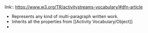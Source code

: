 link:: https://www.w3.org/TR/activitystreams-vocabulary/#dfn-article

- Represents any kind of multi-paragraph written work.
- Inherits all the properties from [[Activity Vocabulary/Object]]
-